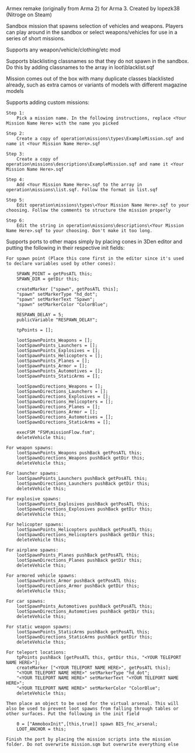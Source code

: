 Armex remake (originally from Arma 2) for Arma 3.
Created by lopezk38 (Nitroge on Steam)

Sandbox mission that spawns selection of vehicles and weapons. Players can play around in the sandbox or select weapons/vehicles for use in a series of short missions.

Supports any weapon/vehicle/clothing/etc mod

Supports blacklisting classnames so that they do not spawn in the sandbox.
	Do this by adding classnames to the array in loot\blacklist.sqf

Mission comes out of the box with many duplicate classes blacklisted already, such as extra camos or variants of models with different magazine models
	

Supports adding custom missions:

	Step 1:
		Pick a mission name. In the following instructions, replace <Your Mission Name Here> with the name you picked
	
	Step 2:
		Create a copy of operation\missions\types\ExampleMission.sqf and name it <Your Mission Name Here>.sqf
	
	Step 3:
		Create a copy of operation\missions\descriptions\ExampleMission.sqf and name it <Your Mission Name Here>.sqf
	
	Step 4:
		Add <Your Mission Name Here>.sqf to the array in operation\missions\list.sqf. Follow the format in list.sqf
		
	Step 5: 
		Edit operation\missions\types\<Your Mission Name Here>.sqf to your choosing. Follow the comments to structure the mission properly
	
	Step 6:
		Edit the string in operation\missions\descriptions\<Your Mission Name Here>.sqf to your choosing. Don't make it too long.
		
		
Supports ports to other maps simply by placing cones in 3Den editor and putting the following in their respective init fields:

	For spawn point (Place this cone first in the editor since it's used to declare variables used by other cones):
	
		SPAWN_POINT = getPosATL this;
		SPAWN_DIR = getDir this;

		createMarker ["spawn", getPosATL this];
		"spawn" setMarkerType "hd_dot";
		"spawn" setMarkerText "Spawn";
		"spawn" setMarkerColor "ColorBlue";
		
		RESPAWN_DELAY = 5;
		publicVariable "RESPAWN_DELAY";

		tpPoints = [];

		lootSpawnPoints_Weapons = [];
		lootSpawnPoints_Launchers = []; 
		lootSpawnPoints_Explosives = []; 
		lootSpawnPoints_Helicopters = [];
		lootSpawnPoints_Planes = [];
		lootSpawnPoints_Armor = [];
		lootSpawnPoints_Automotives = [];
		lootSpawnPoints_StaticArms = [];

		lootSpawnDirections_Weapons = []; 
		lootSpawnDirections_Launchers = []; 
		lootSpawnDirections_Explosives = []; 
		lootSpawnDirections_Helicopters = []; 
		lootSpawnDirections_Planes = []; 
		lootSpawnDirections_Armor = []; 
		lootSpawnDirections_Automotives = []; 
		lootSpawnDirections_StaticArms = [];

		execFSM "FSM\missionFlow.fsm";
		deleteVehicle this;

	For weapon spawns:
		lootSpawnPoints_Weapons pushBack getPosATL this;
		lootSpawnDirections_Weapons pushBack getDir this;
		deleteVehicle this;
	
	For launcher spawns:
		lootSpawnPoints_Launchers pushBack getPosATL this;
		lootSpawnDirections_Launchers pushBack getDir this;
		deleteVehicle this;
		
	For explosive spawns:
		lootSpawnPoints_Explosives pushBack getPosATL this;
		lootSpawnDirections_Explosives pushBack getDir this;
		deleteVehicle this;
		
	For helicopter spawns:
		lootSpawnPoints_Helicopters pushBack getPosATL this;
		lootSpawnDirections_Helicopters pushBack getDir this;
		deleteVehicle this;
		
	For airplane spawns:
		lootSpawnPoints_Planes pushBack getPosATL this;
		lootSpawnDirections_Planes pushBack getDir this;
		deleteVehicle this;
		
	For armored vehicle spawns:
		lootSpawnPoints_Armor pushBack getPosATL this;
		lootSpawnDirections_Armor pushBack getDir this;
		deleteVehicle this;
		
	For car spawns:
		lootSpawnPoints_Automotives pushBack getPosATL this;
		lootSpawnDirections_Automotives pushBack getDir this;
		deleteVehicle this;
		
	For static weapon spawns:
		lootSpawnPoints_StaticArms pushBack getPosATL this;
		lootSpawnDirections_StaticArms pushBack getDir this;
		deleteVehicle this;
	
	For teleport locations:
		tpPoints pushBack [getPosATL this, getDir this, "<YOUR TELEPORT NAME HERE>"];
		createMarker ["<YOUR TELEPORT NAME HERE>", getPosATL this];
		"<YOUR TELEPORT NAME HERE>" setMarkerType "hd_dot";
		"<YOUR TELEPORT NAME HERE>" setMarkerText "<YOUR TELEPORT NAME HERE>";
		"<YOUR TELEPORT NAME HERE>" setMarkerColor "ColorBlue";
		deleteVehicle this;
		
	Then place an object to be used for the virtual arsenal. This will also be used to prevent loot spawns from falling through tables or other surfaces. Put the following in the init field

		0 = ["AmmoboxInit",[this,true]] spawn BIS_fnc_arsenal;
		LOOT_ANCHOR = this;
		
	Finish the port by placing the mission scripts into the mission folder. Do not overwrite mission.sqm but overwrite everything else
	
